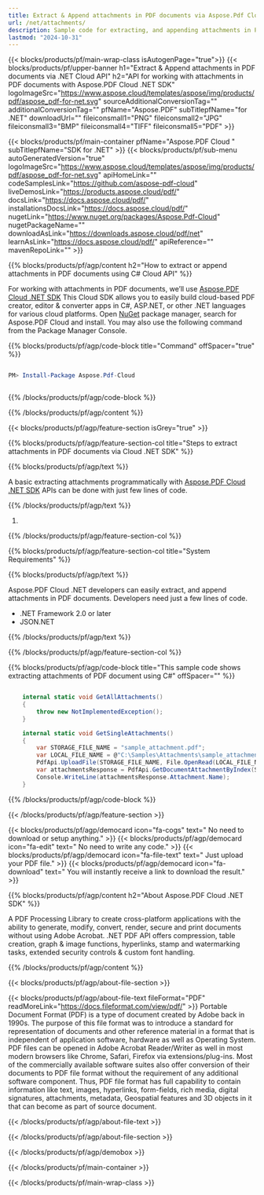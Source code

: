 ```yaml
---
title: Extract & Append attachments in PDF documents via Aspose.Pdf Cloud .NET SDK
url: /net/attachments/
description: Sample code for extracting, and appending attachments in PDF document using Cloud .NET SDK. Use API example code for working with attachments in PDF documents with Aspose.PDF Cloud .NET SDK.
lastmod: "2024-10-31"
---
```


{{< blocks/products/pf/main-wrap-class isAutogenPage="true">}}
{{< blocks/products/pf/upper-banner h1="Extract & Append attachments in PDF documents via .NET Cloud API" h2="API for working with attachments in PDF documents with Aspose.PDF Cloud .NET SDK" logoImageSrc="https://www.aspose.cloud/templates/aspose/img/products/pdf/aspose_pdf-for-net.svg" sourceAdditionalConversionTag="" additionalConversionTag="" pfName="Aspose.PDF" subTitlepfName="for .NET" downloadUrl="" fileiconsmall1="PNG" fileiconsmall2="JPG" fileiconsmall3="BMP" fileiconsmall4="TIFF" fileiconsmall5="PDF" >}}

{{< blocks/products/pf/main-container pfName="Aspose.PDF Cloud " subTitlepfName="SDK for .NET" >}}
{{< blocks/products/pf/sub-menu autoGeneratedVersion="true" logoImageSrc="https://www.aspose.cloud/templates/aspose/img/products/pdf/aspose_pdf-for-net.svg" apiHomeLink="" codeSamplesLink="https://github.com/aspose-pdf-cloud" liveDemosLink="https://products.aspose.cloud/pdf/" docsLink="https://docs.aspose.cloud/pdf/" installationsDocsLink="https://docs.aspose.cloud/pdf/" nugetLink="https://www.nuget.org/packages/Aspose.Pdf-Cloud" nugetPackageName="" downloadAsLink="https://downloads.aspose.cloud/pdf/net" learnAsLink="https://docs.aspose.cloud/pdf/" apiReference="" mavenRepoLink="" >}}

{{% blocks/products/pf/agp/content h2="How to extract or append attachments in PDF documents using C# Cloud API" %}}

 For working with attachments in PDF documents, we’ll use
 [Aspose.PDF Cloud .NET SDK](https://products.aspose.cloud/pdf/net/)
 This Cloud SDK allows you to easily build cloud-based PDF creator, editor & converter apps in C#, ASP.NET, or other .NET languages for various cloud platforms. Open
 [NuGet](https://www.nuget.org/packages/Aspose.Pdf-Cloud)
 package manager, search for
 Aspose.PDF Cloud
 and install. You may also use the following command from the Package Manager Console.

{{% blocks/products/pf/agp/code-block title="Command" offSpacer="true" %}}

```powershell

PM> Install-Package Aspose.Pdf-Cloud 



```

{{% /blocks/products/pf/agp/code-block %}}

{{% /blocks/products/pf/agp/content %}}

{{< blocks/products/pf/agp/feature-section isGrey="true" >}}

{{% blocks/products/pf/agp/feature-section-col title="Steps to extract attachments in PDF documents via Cloud .NET SDK" %}}

{{% blocks/products/pf/agp/text %}}

 A basic extracting attachments programmatically with
 [Aspose.PDF Cloud .NET SDK](https://products.aspose.cloud/pdf/net/)
 APIs can be done with just few lines of code.

{{% /blocks/products/pf/agp/text %}}

1. 

{{% /blocks/products/pf/agp/feature-section-col %}}

{{% blocks/products/pf/agp/feature-section-col title="System Requirements" %}}

{{% blocks/products/pf/agp/text %}}

Aspose.PDF Cloud .NET developers can easily extract, and append attachments in PDF documents. Developers need just a few lines of code.

+ .NET Framework 2.0 or later
+ JSON.NET

{{% /blocks/products/pf/agp/text %}}

{{% /blocks/products/pf/agp/feature-section-col %}}

{{% blocks/products/pf/agp/code-block title="This sample code shows extracting attachments of PDF document using C#" offSpacer="" %}}

```cs

    internal static void GetAllAttachments()
    {
        throw new NotImplementedException();
    }

    internal static void GetSingleAttachments()
    {
        var STORAGE_FILE_NAME = "sample_attachment.pdf";
        var LOCAL_FILE_NAME = @"C:\Samples\Attachments\sample_attachment.pdf";
        PdfApi.UploadFile(STORAGE_FILE_NAME, File.OpenRead(LOCAL_FILE_NAME));
        var attachmentsResponse = PdfApi.GetDocumentAttachmentByIndex(STORAGE_FILE_NAME,1);        
        Console.WriteLine(attachmentsResponse.Attachment.Name);
    }
```

{{% /blocks/products/pf/agp/code-block %}}

{{< /blocks/products/pf/agp/feature-section >}}


<!-- aboutfile Starts -->

{{< blocks/products/pf/agp/democard icon="fa-cogs" text=" No need to download or setup anything." >}}
{{< blocks/products/pf/agp/democard icon="fa-edit" text=" No need to write any code." >}}
{{< blocks/products/pf/agp/democard icon="fa-file-text" text=" Just upload your PDF file." >}}
{{< blocks/products/pf/agp/democard icon="fa-download" text=" You will instantly receive a link to download the result." >}}

{{% blocks/products/pf/agp/content h2="About Aspose.PDF Cloud .NET SDK" %}}

A PDF Processing Library to create cross-platform applications with the ability to generate, modify, convert, render, secure and print documents without using Adobe Acrobat. .NET PDF API offers compression, table creation, graph & image functions, hyperlinks, stamp and watermarking tasks, extended security controls & custom font handling.

{{% /blocks/products/pf/agp/content %}}

{{< blocks/products/pf/agp/about-file-section >}}

{{< blocks/products/pf/agp/about-file-text fileFormat="PDF" readMoreLink="https://docs.fileformat.com/view/pdf/" >}}
Portable Document Format (PDF) is a type of document created by Adobe back in 1990s. The purpose of this file format was to introduce a standard for representation of documents and other reference material in a format that is independent of application software, hardware as well as Operating System. PDF files can be opened in Adobe Acrobat Reader/Writer as well in most modern browsers like Chrome, Safari, Firefox via extensions/plug-ins. Most of the commercially available software suites also offer conversion of their documents to PDF file format without the requirement of any additional software component. Thus, PDF file format has full capability to contain information like text, images, hyperlinks, form-fields, rich media, digital signatures, attachments, metadata, Geospatial features and 3D objects in it that can become as part of source document.

{{< /blocks/products/pf/agp/about-file-text >}}

{{< /blocks/products/pf/agp/about-file-section >}}

{{< /blocks/products/pf/agp/demobox >}}

<!-- aboutfile Ends -->

{{< /blocks/products/pf/main-container >}}

{{< /blocks/products/pf/main-wrap-class >}}